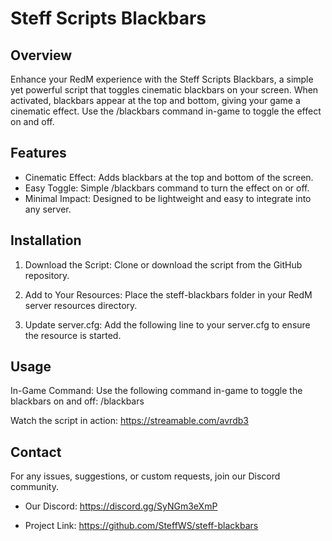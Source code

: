 # Steff Scripts Blackbars

## Overview
Enhance your RedM experience with the Steff Scripts Blackbars, a simple yet powerful script that toggles cinematic blackbars on your screen. When activated, blackbars appear at the top and bottom, giving your game a cinematic effect. Use the /blackbars command in-game to toggle the effect on and off.

## Features
- Cinematic Effect: Adds blackbars at the top and bottom of the screen.
- Easy Toggle: Simple /blackbars command to turn the effect on or off.
- Minimal Impact: Designed to be lightweight and easy to integrate into any server.

## Installation
1. Download the Script: Clone or download the script from the GitHub repository.

2. Add to Your Resources: Place the steff-blackbars folder in your RedM server resources directory.

3. Update server.cfg: Add the following line to your server.cfg to ensure the resource is started.

## Usage
In-Game Command:
Use the following command in-game to toggle the blackbars on and off:
/blackbars

Watch the script in action:
https://streamable.com/avrdb3

## Contact
For any issues, suggestions, or custom requests, join our Discord community.

- Our Discord: https://discord.gg/SyNGm3eXmP

- Project Link: https://github.com/SteffWS/steff-blackbars
